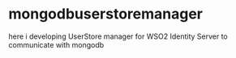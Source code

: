 # mongodbuserstoremanager

here i developing UserStore manager for WSO2 Identity Server to communicate with mongodb  
